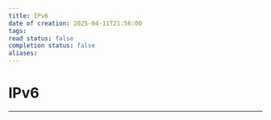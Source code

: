 ```yaml
---
title: IPv6
date of creation: 2025-04-11T21:56:00
tags: 
read status: false
completion status: false
aliases:
---
```

# IPv6
---
